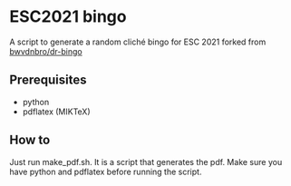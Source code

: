 # ESC2021 bingo
A script to generate a random cliché bingo for ESC 2021
forked from [bwvdnbro/dr-bingo](https://github.com/bwvdnbro/dr-bingo)

## Prerequisites

* python
* pdflatex (MIKTeX)

## How to
Just run make_pdf.sh. It is a script that generates the pdf. Make sure you have python and pdflatex before running the script.

